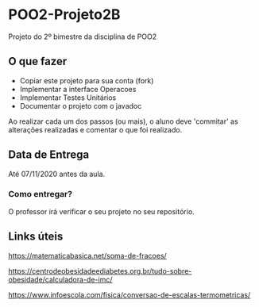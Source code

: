 # POO2-Projeto2B

Projeto do 2º bimestre da disciplina de POO2

## O que fazer

- Copiar este projeto para sua conta (fork)
- Implementar a interface Operacoes
- Implementar Testes Unitários
- Documentar o projeto com o javadoc

Ao realizar cada um dos passos (ou mais), o aluno deve 'commitar' as alterações realizadas e comentar o que foi realizado.

## Data de Entrega

Até 07/11/2020 antes da aula.

### Como entregar?

O professor irá verificar o seu projeto no seu repositório.

## Links úteis

https://matematicabasica.net/soma-de-fracoes/

https://centrodeobesidadeediabetes.org.br/tudo-sobre-obesidade/calculadora-de-imc/

https://www.infoescola.com/fisica/conversao-de-escalas-termometricas/
